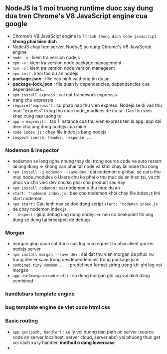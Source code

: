 ## NodeJS la 1 moi truong runtime duoc xay dung dua tren Chrome's V8 JavaScript engine cua google

- Chrome's V8 JavaScipt engine la 1 `trinh thong dich code javascript` **khong phai bien dich**
- NodeJS chay tren server, NodeJS su dung Chrome's V8 JavaScript engine
- `node -v` : kiem tra version nodejs
- `npm -v` : kiem tra version node package management
- `nvm -v` : kiem tra version node version manageent
- `npm init` : khoi tao du an nodejs
- **package.json** : filie cau hinh va thong tin du an
- **package-lock.json** : file quan ly dependencies, dependencies cua dependencies...
- `npm install express` : cai dat framework expressjs
- trang chu expressjs
- `require('express')` : cu phap nap thu vien express. Nodejs se di vao thu muc "express" trong thu muc node_modlues de no tai. Cac thu vien khac cung nap tuong tu
- `app = express()` : tao 1 instance cua thu vien express ten la app. app dai dien cho ung dung nodejs cua minh
- `node index.js` : chay file index.js bang nodejs
- `inspect source, header, response ...`

### Nodemon & inspector

- nodemon se lang nghe nhung thay doi trong source code va auto restart lai ung dung => khong can phai tat node va khoi chay lai node thu cong
- `npm install -g nodemon --save-dev` : cai nodemon o global, se cai o thu muc node_modules o Users chu ko phai o thu muc du an hien tai, va chi phuc vu cho viec dev chu ko phai cho product sau nay
- `npm install nodemon` : cai nodemon o thu muc du an
- `start: "nodemon index.js` : bao cho nodemon khoi chay file index.js khi start nodemon
- `npm start` : Cau lenh nay se doc dong script `start: "nodemon index.js` de chay nodemon index.js
- `--inspect` : giup debug ung dung nodejs => neu co beakpoint thi ung dung se dung tai breakpoit de debug\

### Morgan

- morgan giup quan sat duoc cac log cua request tu phia client gui len nodejs server
- `npm install morgan --save-dev` : cai dat thu vien morgan de phuc vu trong dev => save trong devdependencies trong package.json
- `combined tiny common ...` : predefined format string trong khi ghi log voi morgan
- `app.use(morgan(combined))` : su dung morgan ghi log voi dinh dang combined

### handlebars template engine
### bug template engine de viet code html css

### Basic routing 

- `app.get(path, handler)` : xu ly voi duong dan path on server (source code on server localhost, server cloud, server abc) voi phuong thuc get voi cach xu ly handler. **method o dang lowercase**
- 

